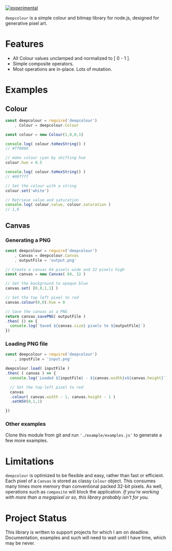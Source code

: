[![experimental](http://hughsk.github.io/stability-badges/dist/experimental.svg)](http://github.com/hughsk/stability-badges)

`deepcolour` is a simple colour and bitmap library for node.js, designed for generative pixel art.

# Features

* All Colour values unclamped and normalized to [ 0 - 1 ].
* Simple composite operators.
* Most operations are in-place. Lots of mutation.


# Examples

## Colour
``` javascript
const deepcolour = require('deepcolour')
    , Colour = deepcolour.Colour

const colour = new Colour(1,0,0,1)

console.log( colour.toHexString() )
// #ff0000

// make colour cyan by shifting hue
colour.hue = 0.5

console.log( colour.toHexString() )
// #00ffff

// Set the colour with a string
colour.set('white')

// Retrieve value and saturation
console.log( colour.value, colour.saturation )
// 1,0
```

## Canvas

### Generating a PNG
``` javascript
const deepcolour = require('deepcolour')
    , Canvas = deepcolour.Canvas
    , outputFile = 'output.png'

// Create a canvas 64 pixels wide and 32 pixels high
const canvas = new Canvas( 64, 32 )

// Set the background to opaque blue
canvas.set( [0,0,1,1] )

// Set the top left pixel to red
canvas.colour(0,0).hue = 0

// Save the canvas as a PNG
return canvas.savePNG( outputFile )
.then( () => {
  console.log(`Saved ${canvas.size} pixels to ${outputFile}`)
})
```

### Loading PNG file
``` javascript
const deepcolour = require('deepcolour')
    , inputFile = 'input.png'

deepcolour.load( inputFile )
.then( ( canvas ) => {
  console.log(`Loaded ${inputFile} - ${canvas.width}x${canvas.height}`)

  // Set the top-left pixel to red
  canvas
  .colour( canvas.width - 1, canvas.height - 1 )
  .setHSV(0,1,1)

})
```



### Other examples
Clone this module from git and run `'./example/examples.js'` to generate a few more examples.

# Limitations

`deepcolour` is optimized to be flexible and easy, rather than fast or efficient. Each pixel of a `Canvas` is stored as classy `Colour` object. This consumes many times more memory than conventional packed 32-bit pixels. As well, operations such as `composite` will block the application. *If you're working with more than a megapixel or so, this library probably isn't for you.*

# Project Status

This library is written to support projects for which I am on deadline.
Documentation, examples and such will need to wait until I have time, which
may be never.
